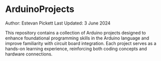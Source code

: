 # ArduinoProjects
Author: Estevan Pickett
Last Updated: 3 June 2024

This repository contains a collection of Arduino projects designed to enhance foundational programming 
skills in the Arduino language and improve familiarity with circuit board integration. Each project 
serves as a hands-on learning experience, reinforcing both coding concepts and hardware connections.
